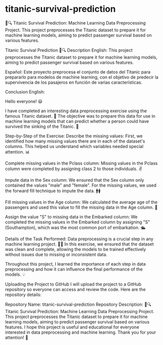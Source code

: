 # titanic-survival-prediction
🚢🔍 Titanic Survival Prediction: Machine Learning Data Preprocessing Project. This project preprocesses the Titanic dataset to prepare it for machine learning models, aiming to predict passenger survival based on various features.

Titanic Survival Prediction 🚢🔍
Description
English: This project preprocesses the Titanic dataset to prepare it for machine learning models, aiming to predict passenger survival based on various features.

Español: Este proyecto preprocesa el conjunto de datos del Titanic para prepararlo para modelos de machine learning, con el objetivo de predecir la supervivencia de los pasajeros en función de varias características.

Conclusion
English:

Hello everyone! 😃

I have completed an interesting data preprocessing exercise using the famous Titanic dataset. 🎉 The objective was to prepare this data for use in machine learning models that can predict whether a person could have survived the sinking of the Titanic. 🚢

Step-by-Step of the Exercise:
Describe the missing values:
First, we identified how many missing values there are in each of the dataset's columns. This helped us understand which variables needed special attention. 📊

Complete missing values in the Pclass column:
Missing values in the Pclass column were completed by assigning class 2 to those individuals. ✌️

Impute data in the Sex column:
We ensured that the Sex column only contained the values "male" and "female". For the missing values, we used the forward fill technique to impute the data. 🚹🚺

Fill missing values in the Age column:
We calculated the average age of the passengers and used this value to fill the missing data in the Age column. 🎂

Assign the value "S" to missing data in the Embarked column:
We completed the missing values in the Embarked column by assigning "S" (Southampton), which was the most common port of embarkation. 🛳️

Details of the Task Performed:
Data preprocessing is a crucial step in any machine learning project. 🧠🔧 In this exercise, we ensured that the dataset was clean and complete, allowing the models to be trained effectively without issues due to missing or inconsistent data.

Throughout this project, I learned the importance of each step in data preprocessing and how it can influence the final performance of the models. 💡

Uploading the Project to GitHub
I will upload the project to a GitHub repository so everyone can access and review the code. Here are the repository details:

Repository Name: titanic-survival-prediction
Repository Description: 🚢🔍 Titanic Survival Prediction: Machine Learning Data Preprocessing Project. This project preprocesses the Titanic dataset to prepare it for machine learning models, aiming to predict passenger survival based on various features.
I hope this project is useful and educational for everyone interested in data preprocessing and machine learning. Thank you for your attention! 🙌
